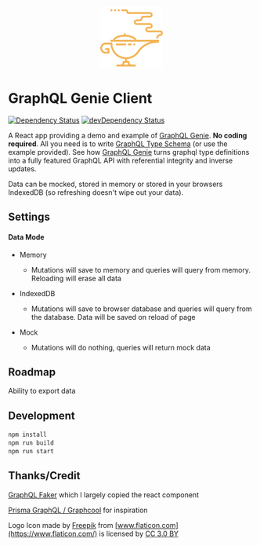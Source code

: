 <div style="text-align:center"><img width="128px" src="/resources/logo.svg" alt="GraphQL Genie Client logo"></div>

# GraphQL Genie Client

[![Dependency Status](https://david-dm.org/genie-team/graphql-genie-client.svg)](https://david-dm.org/genie-team/graphql-genie-client)
[![devDependency Status](https://david-dm.org/genie-team/graphql-genie-client/dev-status.svg)](https://david-dm.org/genie-team/graphql-genie-client/?type=dev)

A React app providing a demo and example of [GraphQL Genie](https://github.com/genie-team/graphql-genie). __No coding required__.
All you need is to write [GraphQL Type Schema](https://graphql.org/learn/schema/) (or use the example provided). See how [GraphQL Genie](https://github.com/genie-team/graphql-genie) turns graphql type definitions into a fully featured GraphQL API with referential integrity and inverse updates. 

Data can be mocked, stored in memory or stored in your browsers IndexedDB (so refreshing doesn't wipe out your data).

## Settings

#### Data Mode

- Memory

  - Mutations will save to memory and queries will query from memory. Reloading will erase all data

- IndexedDB

  - Mutations will save to browser database and queries will query from the database. Data will be saved on reload of page

- Mock

  - Mutations will do nothing, queries will return mock data

## Roadmap

Ability to export data

## Development

```sh
npm install
npm run build
npm run start
```

## Thanks/Credit

[GraphQL Faker](https://github.com/APIs-guru/graphql-faker) which I largely copied the react component

[Prisma GraphQL / Graphcool](https://github.com/prismagraphql/prisma) for inspiration

Logo Icon made by [Freepik](http://www.freepik.com) from [www.flaticon.com](https://www.flaticon.com/) is licensed by [CC 3.0 BY](http://creativecommons.org/licenses/by/3.0/)
